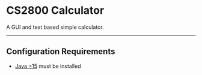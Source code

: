 # CS2800 Calculator
A GUI and text based simple calculator.

---

## Configuration Requirements
- [Java >15](https://www.oracle.com/java/technologies/javase/jdk15-archive-downloads.html) must be installed